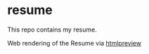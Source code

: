 # resume

This repo contains my resume.

Web rendering of the Resume via [htmlpreview](https://htmlpreview.github.io/?https://github.com/samveen/resume/blob/master/Samveen_Resume.html)
